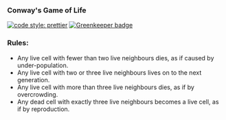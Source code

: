 ### Conway's Game of Life

[![code style: prettier](https://img.shields.io/badge/code_style-prettier-ff69b4.svg?style=flat-square)](https://github.com/prettier/prettier) [![Greenkeeper badge](https://badges.greenkeeper.io/adilzeshan/game-of-life.svg)](https://greenkeeper.io/)

### Rules:

- Any live cell with fewer than two live neighbours dies, as if caused by
  under-population.
- Any live cell with two or three live neighbours lives on to the next
  generation.
- Any live cell with more than three live neighbours dies, as if by
  overcrowding.
- Any dead cell with exactly three live neighbours becomes a live cell, as if by
  reproduction.
